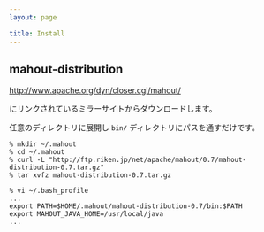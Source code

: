 ```yaml
---
layout: page

title: Install
---
```


## mahout-distribution

<http://www.apache.org/dyn/closer.cgi/mahout/>

にリンクされているミラーサイトからダウンロードします。

任意のディレクトリに展開し `bin/` ディレクトリにパスを通すだけです。

    % mkdir ~/.mahout
    % cd ~/.mahout
    % curl -L "http://ftp.riken.jp/net/apache/mahout/0.7/mahout-distribution-0.7.tar.gz"
    % tar xvfz mahout-distribution-0.7.tar.gz

    % vi ~/.bash_profile
    ...
    export PATH=$HOME/.mahout/mahout-distribution-0.7/bin:$PATH
    export MAHOUT_JAVA_HOME=/usr/local/java
    ...

